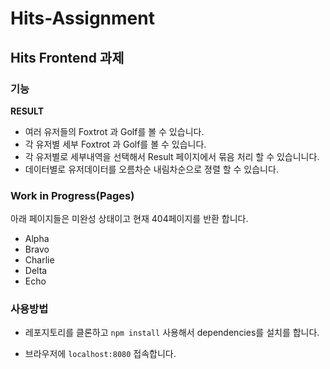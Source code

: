 # Hits-Assignment

<h2>Hits Frontend 과제</h2>

### 기능
**RESULT**
- 여러 유저들의 Foxtrot 과 Golf를 볼 수 있습니다.
- 각 유저별 세부 Foxtrot 과 Golf를 볼 수 있습니다.
- 각 유저별로 세부내역을 선택해서 Result 페이지에서 묶음 처리 할 수 있습니니다.
- 데이터별로 유저데이터를 오름차순 내림차순으로 졍렬 할 수 있습니다.

### Work in Progress(Pages)
아래 페이지들은 미완성 상태이고 현재 404페이지를 반환 합니다.
- Alpha
- Bravo
- Charlie
- Delta
- Echo

### 사용방법
- 레포지토리를 클론하고 ```npm install``` 사용해서 dependencies를 설치를 합니다.

- 브라우저에 `localhost:8080` 접속합니다.
